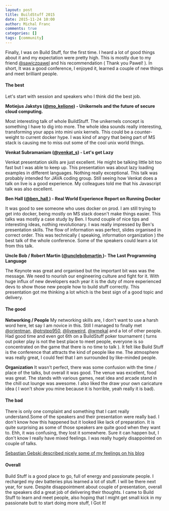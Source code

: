 ```yaml
---
layout: post
title: BuildStuff 2015
date: 2015-11-24 10:00
author: Michal Franc
comments: true
categories: []
tags: [community]
---
```

Finally, I was on Build Stuff, for the first time. I heard a lot of good things about it and my expectation were pretty high. This is mostly due to my friend <a href="https://twitter.com/sawiczpawel">@sawiczpawel</a> and his recommendation ( Thank you Pawel! ). In short, It was a good conference, I enjoyed it, learned a couple of new things and meet brilliant people.
<h4>The best</h4>
Let's start with session and speakers who I think did the best job.

<strong>Motiejus Jakstys (<a href="http://twitter.com/@mo_kelione">@mo_kelione</a>) - Unikernels and the future of secure cloud computing.</strong>

Most interesting talk of whole BuildStuff. The unikernels concept is something I have to dig into more. The whole idea sounds really interesting, transforming your apps into mini unix kernels. This could be a counter-weight to current docker hype. I was kind of angry that being part of MS stack is causing me to miss out some of the cool unix world things.

<strong>Venkat Subramaniam (<a href="http://twitter.com/@venkat_s">@venkat_s</a>) - Let's get Lazy</strong>

Venkat presentation skills are just excellent. He might be talking little bit too fast but I was able to keep up. This presentation was about lazy loading examples in different languages. Nothing really exceptional. This talk was probably intended for JAVA coding group. Still seeing how Venkat does a talk on live is a good experience. My colleagues told me that his Javascript talk was also excellent.

<strong>Ben Hall (<a href="http://twitter.com/@ben_hall ">@ben_hall </a>) - Real World Experience Report on Running Docker</strong>

It was good to see someone who uses docker on prod. I am still trying to get into docker, being mostly on MS stack doesn't make things easier. This talks was mostly a case study by Ben. I found couple of nice tips and interesting ideas, nothing revolutionary. I was really impressed by Ben's presentation skills. The flow of information was perfect, slides organised in correct order. This was technically ( speaking, information organization ) the best talk of the whole conference. Some of the speakers could learn a lot from this talk.

<strong>Uncle Bob / Robert Martin (<a href="http://twitter.com/@unclebobmartin ">@unclebobmartin </a>)- The Last Programming Language</strong>

The Keynote was great and organised but the important bit was was the message. We need to nourish our engineering culture and fight for it. With huge influx of new developers each year it is the duty of more experienced devs to show those new people how to build stuff correctly. This presentation got me thinking a lot which is the best sign of a good topic and delivery.
<h4>The good</h4>

<strong>Networking / People</strong>
My networking skills are, I don't want to use a harsh word here, let say I am novice in this. Still I managed to finally met <a href="http://twitter.com/@orientman">@orientman</a>, <a href="http://twitter.com/@ptrstpp950">@ptrstpp950</a>, <a href="http://twitter.com/@liveweird">@liveweird</a>, <a href="http://twitter.com/@wmekal">@wmekal</a> and a lot of other people. Had good time and even got 6th on a BuildStuff poker tournament ( turns out poker play is not the best place to meet people, everyone is so concentrated on the game that there is no time to talk ). It felt like Build Stuff is the conference that attracts the kind of people like me. The atmosphere was really great, I could feel that I am surrounded by like-minded people.

<strong>Organization</strong>
It wasn't perfect, there was some confusion with the time / place of the talks, but overall it was good. The venue was excellent, food was great. The stands with various games, neat idea and arcade stand in the chill out lounge was awesome. I also liked the draw your own caricature idea ( I won't show you mine because it is horrible, yeah really it is bad).
<h4>The bad</h4>
There is only one complaint and something that I cant really understand.Some of the speakers and their presentation were really bad. I don't know how this happened but it looked like lack of preparation. It is quite surprising as some of those speakers are quite good when they want to. Ehh, it was confusing, they lost it somewhere. Sure it can happen but, I don't know I really have mixed feelings. I was really hugely disappointed on couple of talks.

<a href="http://no-kill-switch.ghost.io/full-time-job-notorious-conference-speaker/">Sebastian Gebski described nicely some of my feelings on his blog</a>
<h4>Overall</h4>
Build Stuff is a good place to go, full of energy and passionate people. I recharged my dev batteries plus learned a lot of stuff. I will be there next year, for sure. Despite disappointment about couple of presentation, overall the speakers did a great job of delivering their thoughts. I came to Build Stuff to learn and meet people, also hoping that I might get small kick in my passionate butt to start doing more stuff, I Got It!
